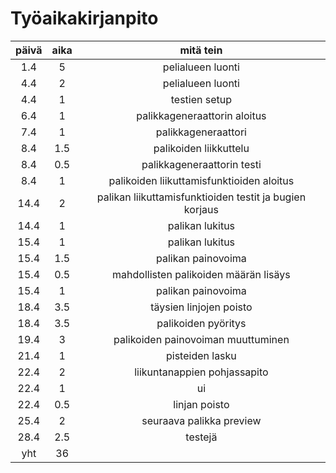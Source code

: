 # Työaikakirjanpito

| päivä | aika | mitä tein |
|:-----:|:----:|:---------:|
|1.4    |5     |pelialueen luonti|
|4.4    |2     |pelialueen luonti|
|4.4    |1     |testien setup|
|6.4    |1     |palikkageneraattorin aloitus|
|7.4    |1     |palikkageneraattori|
|8.4    |1.5   |palikoiden liikkuttelu|
|8.4    |0.5   |palikkageneraattorin testi|
|8.4    |1     |palikoiden liikuttamisfunktioiden aloitus|
|14.4   |2     |palikan liikuttamisfunktioiden testit ja bugien korjaus|
|14.4   |1     |palikan lukitus|
|15.4   |1     |palikan lukitus|
|15.4   |1.5   |palikan painovoima|
|15.4   |0.5   |mahdollisten palikoiden määrän lisäys|
|15.4   |1     |palikan painovoima|
|18.4   |3.5   |täysien linjojen poisto|
|18.4   |3.5   |palikoiden pyöritys|
|19.4   |3     |palikoiden painovoiman muuttuminen|
|21.4   |1     |pisteiden lasku|
|22.4   |2     |liikuntanappien pohjassapito|
|22.4   |1     |ui|
|22.4   |0.5   |linjan poisto|
|25.4   |2     |seuraava palikka preview|
|28.4   |2.5   |testejä|
|yht    |36    |  |

